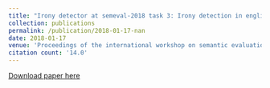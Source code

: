 ```yaml
---
title: "Irony detector at semeval-2018 task 3: Irony detection in english tweets using word graph"
collection: publications
permalink: /publication/2018-01-17-nan
date: 2018-01-17
venue: 'Proceedings of the international workshop on semantic evaluation'
citation count: '14.0'
---
```

[Download paper here](https://scholar.google.com/citations?view_op=view_citation&hl=en&user=CCckbEUAAAAJ&citation_for_view=CCckbEUAAAAJ:bFI3QPDXJZMC)
